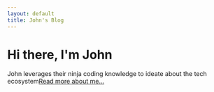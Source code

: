```yaml
---
layout: default
title: John's Blog
---
```

<div class="blurb">
<h1>Hi there, I'm John</h1>
<p>John leverages their ninja coding knowledge to ideate about the tech ecosystem<a href="/about">Read more about me...</a></p>
</div>